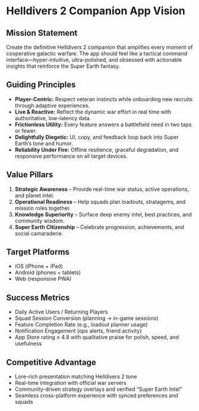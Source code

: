 # Helldivers 2 Companion App Vision

## Mission Statement
Create the definitive Helldivers 2 companion that amplifies every moment of cooperative galactic warfare. The app should feel like a tactical command interface—hyper-intuitive, ultra-polished, and obsessed with actionable insights that reinforce the Super Earth fantasy.

## Guiding Principles
- **Player-Centric:** Respect veteran instincts while onboarding new recruits through adaptive experiences.
- **Live & Reactive:** Reflect the dynamic war effort in real time with authoritative, low-latency data.
- **Frictionless Utility:** Every feature answers a battlefield need in two taps or fewer.
- **Delightfully Diegetic:** UI, copy, and feedback loop back into Super Earth’s tone and humor.
- **Reliability Under Fire:** Offline resilience, graceful degradation, and responsive performance on all target devices.

## Value Pillars
1. **Strategic Awareness** – Provide real-time war status, active operations, and planet intel.
2. **Operational Readiness** – Help squads plan loadouts, stratagems, and mission roles together.
3. **Knowledge Superiority** – Surface deep enemy intel, best practices, and community wisdom.
4. **Super Earth Citizenship** – Celebrate progression, achievements, and social camaraderie.

## Target Platforms
- iOS (iPhone + iPad)
- Android (phones + tablets)
- Web (responsive PWA)

## Success Metrics
- Daily Active Users / Returning Players
- Squad Session Conversion (planning -> in-game sessions)
- Feature Completion Rate (e.g., loadout planner usage)
- Notification Engagement (ops alerts, friend activity)
- App Store rating ≥ 4.8 with qualitative praise for polish, speed, and usefulness

## Competitive Advantage
- Lore-rich presentation matching Helldivers 2 tone
- Real-time integration with official war servers
- Community-driven strategy overlays and verified “Super Earth Intel”
- Seamless cross-platform experience with synced preferences and squads
